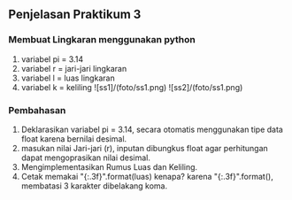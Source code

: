 ## **Penjelasan Praktikum 3**

### Membuat Lingkaran menggunakan python
1. variabel pi = 3.14
2. variabel r = jari-jari lingkaran
3. variabel l = luas lingkaran
4. variabel k = keliling
![ss1]/(foto/ss1.png)
![ss2]/(foto/ss1.png)
### Pembahasan
1. Deklarasikan variabel pi = 3.14, secara otomatis menggunakan tipe data float karena bernilai desimal.
2. masukan nilai Jari-jari (r), inputan dibungkus float agar perhitungan dapat mengoprasikan nilai desimal.
3. Mengimplementasikan Rumus Luas dan Keliling.
4. Cetak memakai "{:.3f}".format(luas) kenapa? karena "{:.3f}".format(), membatasi 3 karakter dibelakang koma.
